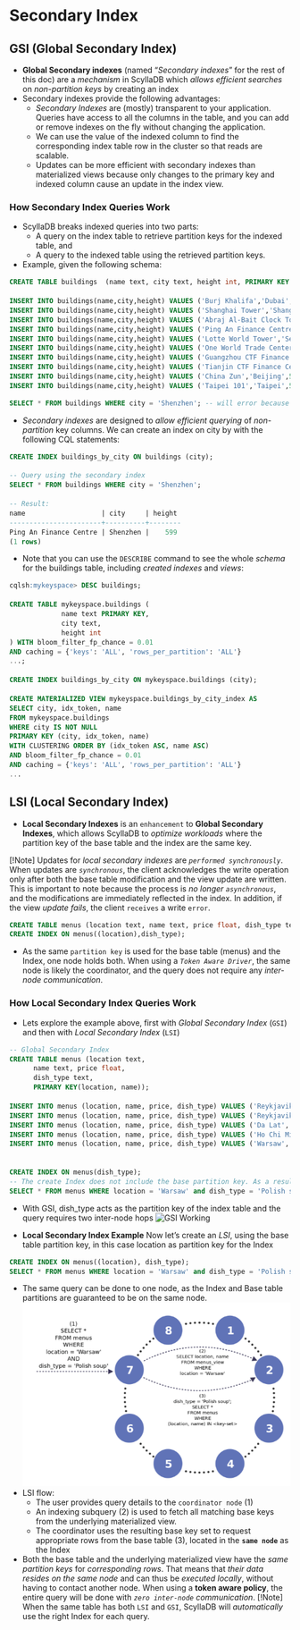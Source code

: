 # Secondary Index

## GSI (Global Secondary Index)

- **Global Secondary indexes** (named “*Secondary indexes*” for the rest of this doc) are a *mechanism* in ScyllaDB which *allows efficient searches* on *non-partition keys* by creating an index
- Secondary indexes provide the following advantages:
  - *Secondary Indexes* are (mostly) transparent to your application. Queries have access to all the columns in the table, and you can add or remove indexes on the fly without changing the application.
  - We can use the value of the indexed column to find the corresponding index table row in the cluster so that reads are scalable.
  - Updates can be more efficient with secondary indexes than materialized views because only changes to the primary key and indexed column cause an update in the index view.

### How Secondary Index Queries Work

- ScyllaDB breaks indexed queries into two parts:
  - A query on the index table to retrieve partition keys for the indexed table, and
  - A query to the indexed table using the retrieved partition keys.
- Example, given the following schema:

```sql
CREATE TABLE buildings  (name text, city text, height int, PRIMARY KEY (name));

INSERT INTO buildings(name,city,height) VALUES ('Burj Khalifa','Dubai',828);
INSERT INTO buildings(name,city,height) VALUES ('Shanghai Tower','Shanghai',632);
INSERT INTO buildings(name,city,height) VALUES ('Abraj Al-Bait Clock Tower','Mecca',601);
INSERT INTO buildings(name,city,height) VALUES ('Ping An Finance Centre','Shenzhen',599);
INSERT INTO buildings(name,city,height) VALUES ('Lotte World Tower','Seoul',554);
INSERT INTO buildings(name,city,height) VALUES ('One World Trade Center','New York City',541);
INSERT INTO buildings(name,city,height) VALUES ('Guangzhou CTF Finance Centre','Guangzhou',530);
INSERT INTO buildings(name,city,height) VALUES ('Tianjin CTF Finance Centre','Tianjin',530);
INSERT INTO buildings(name,city,height) VALUES ('China Zun','Beijing',528);
INSERT INTO buildings(name,city,height) VALUES ('Taipei 101','Taipei',508);
```

```sql
SELECT * FROM buildings WHERE city = 'Shenzhen'; -- will error because city is not partition key
```

- *Secondary indexes* are designed to *allow efficient querying* of *non-partition* key columns. We can create an index on city by with the following CQL statements:

```sql
CREATE INDEX buildings_by_city ON buildings (city);

-- Query using the secondary index
SELECT * FROM buildings WHERE city = 'Shenzhen';

-- Result:
name                   | city     | height
-----------------------+----------+--------
Ping An Finance Centre | Shenzhen |    599
(1 rows)
```

- Note that you can use the `DESCRIBE` command to see the whole *schema* for the buildings table, including *created indexes* and *views*:

```sql
cqlsh:mykeyspace> DESC buildings;

CREATE TABLE mykeyspace.buildings (
             name text PRIMARY KEY,
             city text,
             height int
) WITH bloom_filter_fp_chance = 0.01
AND caching = {'keys': 'ALL', 'rows_per_partition': 'ALL'}
...;

CREATE INDEX buildings_by_city ON mykeyspace.buildings (city);

CREATE MATERIALIZED VIEW mykeyspace.buildings_by_city_index AS
SELECT city, idx_token, name
FROM mykeyspace.buildings
WHERE city IS NOT NULL
PRIMARY KEY (city, idx_token, name)
WITH CLUSTERING ORDER BY (idx_token ASC, name ASC)
AND bloom_filter_fp_chance = 0.01
AND caching = {'keys': 'ALL', 'rows_per_partition': 'ALL'}
...
```

## LSI (Local Secondary Index)

- **Local Secondary Indexes** is an `enhancement` to **Global Secondary Indexes**, which allows ScyllaDB to *optimize workloads* where the partition key of the base table and the index are the same key.

[!Note]
Updates for *local secondary indexes* are *`performed synchronously`*. When updates are *`synchronous`*, the client acknowledges the write operation only after both the base table modification and the view update are written. This is important to note because the process is *no longer `asynchronous`*, and the modifications are immediately reflected in the index. In addition, if the view *update fails*, the client `receives` a write `error`.

```sql
CREATE TABLE menus (location text, name text, price float, dish_type text, PRIMARY KEY(location, name));
CREATE INDEX ON menus((location),dish_type);
```

- As the same `partition key` is used for the base table (menus) and the Index, one node holds both. When using a *`Token Aware Driver`*, the same node is likely the coordinator, and the query does not require any *inter-node communication*.

### How Local Secondary Index Queries Work

- Lets explore the example above, first with *Global Secondary Index* (`GSI`) and then with *Local Secondary Index* (`LSI`)

```sql
-- Global Secondary Index
CREATE TABLE menus (location text,
      name text, price float,
      dish_type text,
      PRIMARY KEY(location, name));

INSERT INTO menus (location, name, price, dish_type) VALUES ('Reykjavik', 'hakarl', 16, 'cold Icelandic starter');
INSERT INTO menus (location, name, price, dish_type) VALUES ('Reykjavik', 'svid', 21, 'hot Icelandic main dish');
INSERT INTO menus (location, name, price, dish_type) VALUES ('Da Lat', 'banh mi', 5, 'Vietnamese breakfast');
INSERT INTO menus (location, name, price, dish_type) VALUES ('Ho Chi Minh', 'goi cuon', 6, 'Vietnamese hot starter');
INSERT INTO menus (location, name, price, dish_type) VALUES ('Warsaw', 'sorrel soup', 5, 'Polish soup');


CREATE INDEX ON menus(dish_type);
-- The create Index does not include the base partition key. As a result, the following query will work, but in an inefficient manner:
SELECT * FROM menus WHERE location = 'Warsaw' and dish_type = 'Polish soup';
```

- With GSI, dish_type acts as the partition key of the index table and the query requires two inter-node hops
![GSI Working](../../images/scylla-gsi.png)

- **Local Secondary Index Example** Now let’s create an *LSI*, using the base table partition key, in this case location as partition key for the Index

```sql
CREATE INDEX ON menus((location), dish_type);
SELECT * FROM menus WHERE location = 'Warsaw' and dish_type = 'Polish soup';
```

- The same query can be done to one node, as the Index and Base table partitions are guaranteed to be on the same node.
![LSI Working](../../images/LSI_working.png)
- LSI flow:
  - The user provides query details to the `coordinator node` (1)
  - An indexing subquery (2) is used to fetch all matching base keys from the underlying materialized view.
  - The coordinator uses the resulting base key set to request appropriate rows from the base table (3), located in the **`same node`** as the Index
- Both the base table and the underlying materialized view have the *same partition keys* for *corresponding rows*. That means that *their data resides on the same node* and can thus be *executed locally*, without having to contact another node. When using a **token aware policy**, the entire query will be done with *`zero inter-node` communication*.
[!Note]
When the same table has both `LSI` and `GSI`, ScyllaDB will *automatically* use the right Index for each query.
